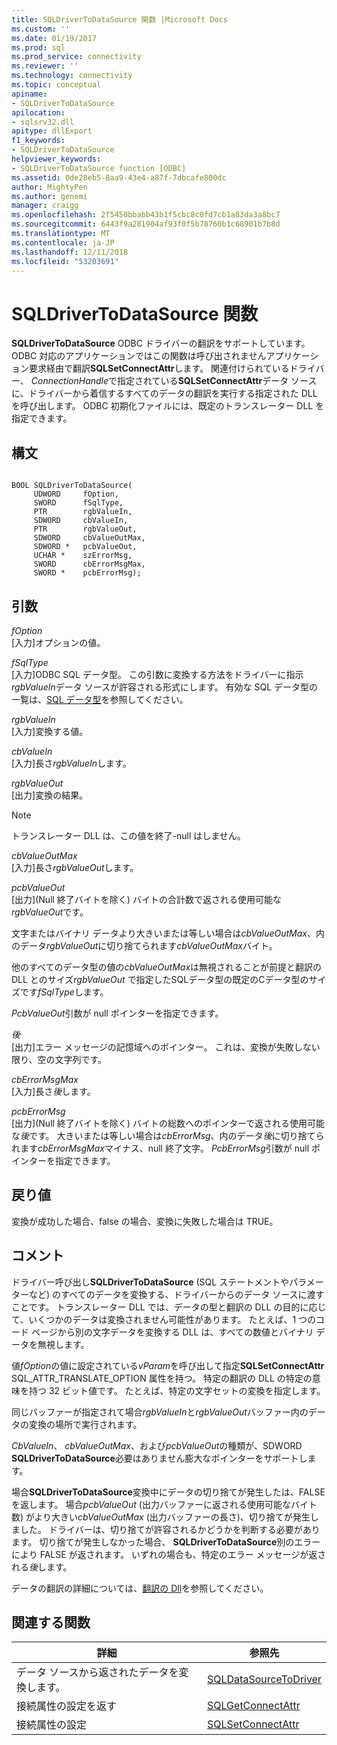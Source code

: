 ```yaml
---
title: SQLDriverToDataSource 関数 |Microsoft Docs
ms.custom: ''
ms.date: 01/19/2017
ms.prod: sql
ms.prod_service: connectivity
ms.reviewer: ''
ms.technology: connectivity
ms.topic: conceptual
apiname:
- SQLDriverToDataSource
apilocation:
- sqlsrv32.dll
apitype: dllExport
f1_keywords:
- SQLDriverToDataSource
helpviewer_keywords:
- SQLDriverToDataSource function [ODBC]
ms.assetid: 0de28eb5-8aa9-43e4-a87f-7dbcafe800dc
author: MightyPen
ms.author: genemi
manager: craigg
ms.openlocfilehash: 2f5450bbabb43b1f5cbc8c0fd7cb1a83da3a8bc7
ms.sourcegitcommit: 6443f9a281904af93f0f5b78760b1c68901b7b8d
ms.translationtype: MT
ms.contentlocale: ja-JP
ms.lasthandoff: 12/11/2018
ms.locfileid: "53203691"
---
```

# <a name="sqldrivertodatasource-function"></a>SQLDriverToDataSource 関数
**SQLDriverToDataSource** ODBC ドライバーの翻訳をサポートしています。 ODBC 対応のアプリケーションではこの関数は呼び出されませんアプリケーション要求経由で翻訳**SQLSetConnectAttr**します。 関連付けられているドライバー、 *ConnectionHandle*で指定されている**SQLSetConnectAttr**データ ソースに、ドライバーから着信するすべてのデータの翻訳を実行する指定された DLL を呼び出します。 ODBC 初期化ファイルには、既定のトランスレーター DLL を指定できます。  
  
## <a name="syntax"></a>構文  
  
```  
  
BOOL SQLDriverToDataSource(  
     UDWORD     fOption,  
     SWORD      fSqlType,  
     PTR        rgbValueIn,  
     SDWORD     cbValueIn,  
     PTR        rgbValueOut,  
     SDWORD     cbValueOutMax,  
     SDWORD *   pcbValueOut,  
     UCHAR *    szErrorMsg,  
     SWORD      cbErrorMsgMax,  
     SWORD *    pcbErrorMsg);  
```  
  
## <a name="arguments"></a>引数  
 *fOption*  
 [入力]オプションの値。  
  
 *fSqlType*  
 [入力]ODBC SQL データ型。 この引数に変換する方法をドライバーに指示*rgbValueIn*データ ソースが許容される形式にします。 有効な SQL データ型の一覧は、[SQL データ型](../../../odbc/reference/appendixes/sql-data-types.md)を参照してください。  
  
 *rgbValueIn*  
 [入力]変換する値。  
  
 *cbValueIn*  
 [入力]長さ*rgbValueIn*します。  
  
 *rgbValueOut*  
 [出力]変換の結果。  
  
> [!NOTE]  
>  トランスレーター DLL は、この値を終了-null はしません。  
  
 *cbValueOutMax*  
 [入力]長さ*rgbValueOut*します。  
  
 *pcbValueOut*  
 [出力]\(Null 終了バイトを除く) バイトの合計数で返される使用可能な*rgbValueOut*です。  
  
 文字またはバイナリ データより大きいまたは等しい場合は*cbValueOutMax*、内のデータ*rgbValueOut*に切り捨てられます*cbValueOutMax*バイト。  
  
 他のすべてのデータ型の値の*cbValueOutMax*は無視されることが前提と翻訳の DLL とのサイズ*rgbValueOut* で指定したSQLデータ型の既定のCデータ型のサイズです*fSqlType*します。  
  
 *PcbValueOut*引数が null ポインターを指定できます。  
  
 *後*  
 [出力]エラー メッセージの記憶域へのポインター。 これは、変換が失敗しない限り、空の文字列です。  
  
 *cbErrorMsgMax*  
 [入力]長さ*後*します。  
  
 *pcbErrorMsg*  
 [出力]\(Null 終了バイトを除く) バイトの総数へのポインターで返される使用可能な*後*です。 大きいまたは等しい場合は*cbErrorMsg*、内のデータ*後*に切り捨てられます*cbErrorMsgMax*マイナス、null 終了文字。 *PcbErrorMsg*引数が null ポインターを指定できます。  
  
## <a name="returns"></a>戻り値  
 変換が成功した場合、false の場合、変換に失敗した場合は TRUE。  
  
## <a name="comments"></a>コメント  
 ドライバー呼び出し**SQLDriverToDataSource** (SQL ステートメントやパラメーターなど) のすべてのデータを変換する、ドライバーからのデータ ソースに渡すことです。 トランスレーター DLL では、データの型と翻訳の DLL の目的に応じて、いくつかのデータは変換されません可能性があります。 たとえば、1 つのコード ページから別の文字データを変換する DLL は、すべての数値とバイナリ データを無視します。  
  
 値*fOption*の値に設定されている*vParam*を呼び出して指定**SQLSetConnectAttr** SQL_ATTR_TRANSLATE_OPTION 属性を持つ。 特定の翻訳の DLL の特定の意味を持つ 32 ビット値です。 たとえば、特定の文字セットの変換を指定します。  
  
 同じバッファーが指定されて場合*rgbValueIn*と*rgbValueOut*バッファー内のデータの変換の場所で実行されます。  
  
 *CbValueIn*、 *cbValueOutMax*、および*pcbValueOut*の種類が、SDWORD **SQLDriverToDataSource**必要はありません膨大なポインターをサポートします。  
  
 場合**SQLDriverToDataSource**変換中にデータの切り捨てが発生したは、FALSE を返します。 場合*pcbValueOut* (出力バッファーに返される使用可能なバイト数) がより大きい*cbValueOutMax* (出力バッファーの長さ)、切り捨てが発生しました。 ドライバーは、切り捨てが許容されるかどうかを判断する必要があります。 切り捨てが発生しなかった場合、 **SQLDriverToDataSource**別のエラーにより FALSE が返されます。 いずれの場合も、特定のエラー メッセージが返される*後*します。  
  
 データの翻訳の詳細については、[翻訳の Dll](../../../odbc/reference/develop-app/translation-dlls.md)を参照してください。  
  
## <a name="related-functions"></a>関連する関数  
  
|詳細|参照先|  
|---------------------------|---------|  
|データ ソースから返されたデータを変換します。|[SQLDataSourceToDriver](../../../odbc/reference/syntax/sqldatasourcetodriver-function.md)|  
|接続属性の設定を返す|[SQLGetConnectAttr](../../../odbc/reference/syntax/sqlgetconnectattr-function.md)|  
|接続属性の設定|[SQLSetConnectAttr](../../../odbc/reference/syntax/sqlsetconnectattr-function.md)|
